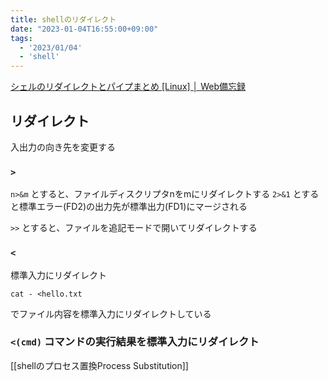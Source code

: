 ```yaml
---
title: shellのリダイレクト
date: "2023-01-04T16:55:00+09:00"
tags:
  - '2023/01/04'
  - 'shell'
---
```



[シェルのリダイレクトとパイプまとめ [Linux] │ Web備忘録](https://webbibouroku.com/Blog/Article/redirect-pipe)

## リダイレクト

入出力の向き先を変更する

### `>`

`n>&m` とすると、ファイルディスクリプタnをmにリダイレクトする
`2>&1` とすると標準エラー(FD2)の出力先が標準出力(FD1)にマージされる

`>>` とすると、ファイルを追記モードで開いてリダイレクトする

### `<`

標準入力にリダイレクト

```shell
cat - <hello.txt
```

でファイル内容を標準入力にリダイレクトしている

### `<(cmd)` コマンドの実行結果を標準入力にリダイレクト

[[shellのプロセス置換Process Substitution]]
